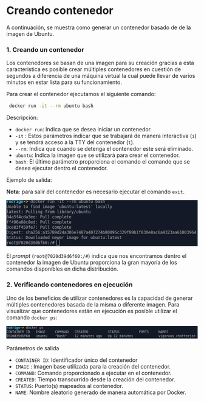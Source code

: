 # Creando contenedor

A continuación, se muestra como generar un contenedor basado de de la imagen de Ubuntu.

### 1. Creando un contenedor

Los contenedores se basan de una imagen para su creación gracias a esta caracteristica es posible crear múltiples contenedores en cuestión de segundos a diferencia de una máquina virtual la cual puede llevar de varios minutos en estar lista para su funcionamiento.

Para crear el contenedor ejecutamos el siguiente comando:


```bash
 docker run -it --rm ubuntu bash
 ```

Descripción:

- `docker run`: Indica que se desea iniciar un contenedor.
- `-it` : Estos parámetros indicar que se trabajará de manera interactiva (`i`) y se tendrá acceso a la TTY del contenedor (`t`).
- `--rm`: Indica que cuando se detenga el contenedor este será eliminado.
- `ubuntu`: Indica la imagen que se utilizará para crear el contenedor.
- `bash`:  El último parámetro proporciona el comando el comando que se desea ejecutar dentro el contenedor.

Ejemplo de salida:

**Nota**: para salir del contenedor es necesario ejecutar el comando `exit`.

![run_ubuntu.png](miscellaneous/docker_run_ubuntu.png)

El *prompt* (`root@7020d39d6f60:/#`) indica que nos encontramos dentro el contenedor la imagen de Ubuntu proporciona la gran mayoría de los comandos disponibles en dicha distribución.


### 2. Verificando contenedores en ejecución

Uno de los beneficios de utilizar contenedores es la capacidad de generar múltiples contenedores basada de la misma o diferente imagen.
Para visualizar que contenedores están en ejecución es posible utilizar el comando `docker ps`:


![docker_ps.png](miscellaneous/docker_ps.png)

Parámetros de salida

- `CONTAINER ID`: Identificador único del contenedor
- `IMAGE` : Imagen base utilizada para la creación del contenedor.
- `COMMAND`: Comando proporcionado a ejecutar en el contenedor.
- `CREATED`: Tiempo transcurrido desde la creación del contenedor.
- `STATUS`: Puerto(s) mapeados al contenedor.
- `NAME`: Nombre aleatorio generado de manera automática por Docker.


